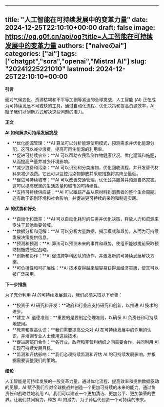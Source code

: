 
---
title: "人工智能在可持续发展中的变革力量"
date: 2024-12-25T22:10:10+00:00
draft: false
image: https://og.g0f.cn/api/og?title=人工智能在可持续发展中的变革力量
authors: ["naiveのai"]
categories: ["ai"]
tags: ["chatgpt","sora","openai","Mistral AI"]
slug: "20241225221010"
lastmod: 2024-12-25T22:10:10+00:00
---
**引言**

面对气候变化、资源枯竭和不平等加剧等紧迫的全球挑战，人工智能 (AI) 正在成为可持续发展不可或缺的工具。通过自动化流程、优化决策和提高资源效率，AI 赋予我们以创新方式解决这些问题的潜力。

**正文**

**AI 如何解决可持续发展挑战**

* **优化能源管理：**AI 算法可以分析能源使用模式，预测需求并优化能源分配。这可以减少浪费，提高可再生能源的利用率。
* **促进可持续农业：**AI 可以帮助农民监测作物健康状况、优化灌溉和施肥，从而提高产量并减少环境影响。
* **减少浪费和污染：**AI 可以识别和分类废物，优化回收流程，并开发替代材料来减少浪费。它还可以监控污染物排放并采取措施将其降至最低。
* **促进可持续城市：**AI 可以改善交通管理，优化公共服务并预测自然灾害。这可以提高居民的生活质量和城市的可持续性。
* **支持可持续供应链：**AI 可以跟踪产品从原材料到消费者的整个生命周期。这有助于识别环境和社会影响，并促进更可持续的采购和制造实践。

**AI 的优势和好处**

* **自动化和效率：**AI 可以自动化耗时的任务并优化决策，释放人力和资源来专注于其他重要领域。
* **数据分析和见解：**AI 可以分析大量数据，揭示模式和趋势，从而为可持续发展决策提供信息。
* **预测和预测：**AI 算法可以预测未来的事件和趋势，使组织能够提前采取预防措施或制定战略。
* **创新和协作：**AI 促进跨学科团队的协作，并激发新的可持续发展解决方案。
* **可负担性和可扩展性：**AI 技术变得越来越容易获得且经济实惠，使其可以被广泛采用。

**下一步措施**

为了充分利用 AI 的可持续发展潜力，我们必须采取以下步骤：

* **投资于 AI 研究和开发：**政府和行业应支持研究和创新，以推进 AI 技术的进步。
* **建立 AI 道德准则：**重要的是要制定伦理准则，以确保 AI 负责任和可持续地使用。
* **教育和提高认识：**我们需要提高公众对 AI 在可持续发展中的作用的认识，并培训专业人士使用这些技术。
* **促进跨部门合作：**各行业、政府和非营利组织之间需要合作，共同利用 AI 实现可持续发展目标。
* **监测和评估影响：**我们必须持续监测和评估 AI 的可持续发展影响，并根据需要调整我们的策略。

**结论**

人工智能是可持续发展的一股变革力量。通过优化流程、提高效率和提供数据驱动的见解，AI 赋予我们应对全球挑战并创造一个更加可持续的未来的能力。通过负责任和战略性地利用 AI，我们可以建设一个更加清洁、更加公平、更加繁荣的世界。让我们共同努力，释放 AI 的潜力，为子孙后代创造一个可持续的未来。